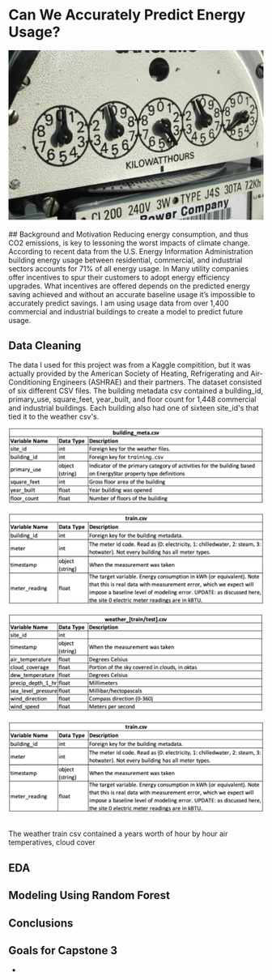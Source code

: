 # Can We Accurately Predict Energy Usage?
<div align="center">
        <img src="images/meter-1240897.jpg" width="" height="">
    </div>
<br>
## Background and Motivation
Reducing energy consumption, and thus CO2 emissions, is key to lessoning the worst impacts of climate change. According to recent data from the U.S. Energy Information Administration building energy usage between residential, commercial, and industrial sectors accounts for 71% of all energy
usage. In Many utility companies offer incentives to spur their customers to adopt energy efficiency upgrades. What incentives are offered depends on the predicted energy saving achieved and without an accurate baseline usage it’s impossible to accurately predict savings. I am using usage data from over 1,400 commercial and industrial buildings to create a model to predict future usage.

## Data Cleaning
The data I used for this project was from a Kaggle compitition, but it was actually provided by the American Society of Heating, Refrigerating and Air-Conditioning Engineers (ASHRAE) and their partners. The dataset consisted of six different CSV files. The building metadata csv contained a building_id, primary_use, square_feet, year_built, and floor count for 1,448 commercial and industrial buildings. Each building also had one of sixteen site_id's that tied it to the weather csv's.

<div align="center">
        <img src="images/building_meta_table" width="" height="">
    </div>
<br>

<div align="center">
        <img src="images/train_table" width="" height="">
    </div>
<br>

<div align="center">
        <img src="images/weather_table" width="" height="">
    </div>
<br>

<div align="center">
        <img src="images/train_table" width="" height="">
    </div>
<br>

The weather train csv contained a years worth of hour by hour air temperatives, cloud cover

## EDA
## Modeling Using Random Forest
## Conclusions
## Goals for Capstone 3
* 